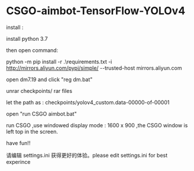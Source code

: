 # CSGO-aimbot-TensorFlow-YOLOv4

install :

install python 3.7

then open command:

python -m pip install -r .\requirements.txt -i http://mirrors.aliyun.com/pypi/simple/ --trusted-host mirrors.aliyun.com

open dm7.19 and click "reg dm.bat"

unrar checkpoints/ rar files 

let the path as :
checkpoints/yolov4_custom.data-00000-of-00001

open "run CSGO aimbot.bat"

run CSGO ,use windowed display mode : 1600 x 900 ,the CSGO window is left top in the screen.

have fun!!

请编辑 settings.ini 获得更好的体验。please edit  settings.ini for best experince


